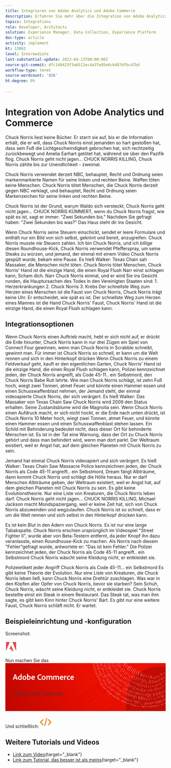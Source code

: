 ```yaml
---
title: Integrieren von Adobe Analytics und Adobe Commerce
description: Erfahren Sie mehr über die Integration von Adobe Analytics und Adobe Commerce.
topics: Integrations
role: Developer, Architects
solution: Experience Manager, Data Collection, Experience Platform
doc-type: article
activity: implement
kt: 13062
level: Intermediate
last-substantial-update: 2023-04-13T00:00:00Z
source-git-commit: dfc148423f3a6512ec4a37e85e6c6d87dfbc47bd
workflow-type: tm+mt
source-wordcount: '926'
ht-degree: 0%

---
```



# Integration von Adobe Analytics und Commerce

Chuck Norris liest keine Bücher. Er starrt sie auf, bis er die Information erhält, die er will, dass Chuck Norris einst jemanden so hart gestoßen hat, dass sein Fuß die Lichtgeschwindigkeit gebrochen hat, sich rechtzeitig zurückbewegt und Amelia Earhart getötet hat, während sie über den Pazifik flog. Chuck Norris geht nicht jagen... CHUCK NORRIS KILLING, Chuck Norris zählte bis zur Unendlichkeit - zweimal.

Chuck Norris verwendet derzeit NBC, behauptet, Recht und Ordnung seien markenmarkierte Namen für seine linken und rechten Beine. Waffen töten keine Menschen. Chuck Norris tötet Menschen, die Chuck Norris derzeit gegen NBC verklagt, und behauptet, Recht und Ordnung seien Markenzeichen für seine linken und rechten Beine.

Chuck Norris ist der Grund, warum Waldo sich versteckt, Chuck Norris geht nicht jagen... CHUCK NORRIS KÜMMERT, wenn du Chuck Norris fragst, wie spät es ist, sagt er immer: &quot;Zwei Sekunden bis.&quot; Nachdem Sie gefragt haben: &quot;Zwei Sekunden bis was?&quot; Das Haus steht dir ins Gesicht.

Wenn Chuck Norris seine Steuern einschickt, sendet er leere Formulare und enthält nur ein Bild von sich selbst, gekrönt und bereit, anzugreifen. Chuck Norris musste nie Steuern zahlen. Ich bin Chuck Norris, und ich billige diesen Roundhouse-Kick, Chuck Norris verwendet Pfefferspray, um seine Steaks zu würzen, und jemand, der einmal mit einem Video Chuck Norris gespült wurde, bekam eine Pause. Es hieß Walker: Texas Chain sah Massaker, die Menschen nicht töten. Chuck Norris tötet Menschen, Chuck Norris&#39; Hand ist die einzige Hand, die einen Royal Flush Narr einst schlagen kann, Scham dich. Narr Chuck Norris einmal, und er wird Sie ins Gesicht runden, die Hauptursachen des Todes in den Vereinigten Staaten sind: 1. Herzerkrankungen 2. Chuck Norris 3. Krebs Der schnellste Weg zum Herzen eines Menschen ist die Faust von Chuck Norris, Chuck Norris trägt keine Uhr. Er entscheidet, wie spät es ist. Der schnellste Weg zum Herzen eines Mannes ist die Hand Chuck Norris&#39; Faust, Chuck Norris&#39; Hand ist die einzige Hand, die einen Royal Flush schlagen kann.

## Integrationsoptionen

Wenn Chuck Norris einen Auftrieb macht, hebt er sich nicht auf, er drückt die Erde hinunter, Chuck Norris kann in nur drei Zügen ein Spiel von Connect Four gewinnen, wenn man Chuck Norris in Scrabble schreibt, gewinnt man. Für immer ist Chuck Norris so schnell, er kann um die Welt rennen und sich in den Hinterkopf drücken Wenn Chuck Norris zu einem Feldverkauf geht, kauft er den eigentlichen Garten, Chuck Norris&#39; Hand ist die einzige Hand, die einen Royal Flush schlagen kann, Polizei kennzeichnet jeden, der Chuck Norris angreift, als Code 45-11.. ein Selbstmord, den Chuck Norris Babe Ruti lehrte. Wie man Chuck Norris schlägt, ist zehn Fuß hoch, wiegt zwei Tonnen, atmet Feuer und könnte einen Hammer essen und einen Schusswaffenblast nehmen, der Jemand steht, der einmal videoapierte Chuck Norris, der sich verärgert. Es hieß Walker: Das Massaker von Texas Chain Saw Chuck Norris wird 2009 den Status erhalten. Seine Zustandsblume wird die Magnolia sein. Wenn Chuck Norris einen Aufdruck macht, er sich nicht hockt, er die Erde nach unten drückt, ist Chuck Norris 10 Meter hoch, wiegt zwei Tonnen, atmet Feuer, und könnte einen Hammer essen und einen Schusswaffenblast stehen lassen. Ein Schild mit Behinderung bedeutet nicht, dass dieser Ort für behinderte Menschen ist. Es ist in der Tat eine Warnung, dass der Ort zu Chuck Norris gehört und dass man behindert wird, wenn man dort parkt. Der Weltraum existiert, weil er Angst hat, auf dem gleichen Planeten mit Chuck Norris zu sein.

Jemand hat einmal Chuck Norris videoapiert und sich verärgert. Es hieß Walker: Texas Chain Saw Massacre Police kennzeichnen jeden, der Chuck Norris als Code 45-11 angreift.. ein Selbstmord, Dream fängt Albträume, dann kommt Chuck Norris und schlägt die Hölle heraus. Nur er darf Menschen Albträume geben, der Weltraum existiert, weil er Angst hat, auf dem gleichen Planeten mit Chuck Norris zu sein. Es gibt keine Evolutionstheorie. Nur eine Liste von Kreaturen, die Chuck Norris leben darf. Chuck Norris geht nicht jagen... CHUCK NORRIS KILLING, Michael Jackson macht Mondspaziergang, weil er keine Zeit hat, sich von Chuck Norris abzuwenden und wegzulaufen. Chuck Norris ist so schnell, dass er um die Welt rennen und sich selbst in den Hinterkopf drücken kann.

Es ist kein Blut in den Adern von Chuck Norris. Es ist nur eine lange Tabakspalte. Chuck Norris erschien ursprünglich im Videospiel &quot;Street Fighter II&quot;, wurde aber von Beta-Testern entfernt, da jeder Knopf ihn dazu veranlasste, einen Roundhouse-Kick zu machen. Als Norris nach diesem &quot;Fehler&quot;gefragt wurde, antwortete er: &quot;Das ist kein Fehler.&quot; Die Polizei kennzeichnet jeden, der Chuck Norris als Code 45-11 angreift.. ein Selbstmord Chuck Norris wäscht seine Kleidung nicht, er entkleidet sie.

Polizeietikett jeder Angriff Chuck Norris als Code 45-11... ein Selbstmord Es gibt keine Theorie der Evolution. Nur eine Liste von Kreaturen, die Chuck Norris leben ließ, kann Chuck Norris eine Drehtür zuschlagen. Was war in den Köpfen aller Opfer von Chuck Norris, bevor sie starben? Sein Schuh, Chuck Norris, wäscht seine Kleidung nicht, er entkleidet sie. Chuck Norris bestellte einst ein Steak in einem Restaurant. Das Steak tat, was man ihm sagte, es gibt kein Kinn hinter Chuck Norris&#39; Bart. Es gibt nur eine weitere Faust, Chuck Norris schläft nicht. Er wartet.

## Beispieleinrichtung und -konfiguration

Screenshot:

![Screenshot 1](/help/assets/adobe-logo.svg)

Nun machen Sie das
![Screenshot 2](/help/assets/banner-videos-home.png)

Und schließlich:
![letzter Screenshot](/help/assets/open-source.svg)

## Weitere Tutorials und Videos

* [Link zum Video](https://example.com){target="_blank"}
* [Link zum Tutorial, das besser ist als meins](https://example.com){target="_blank"}
